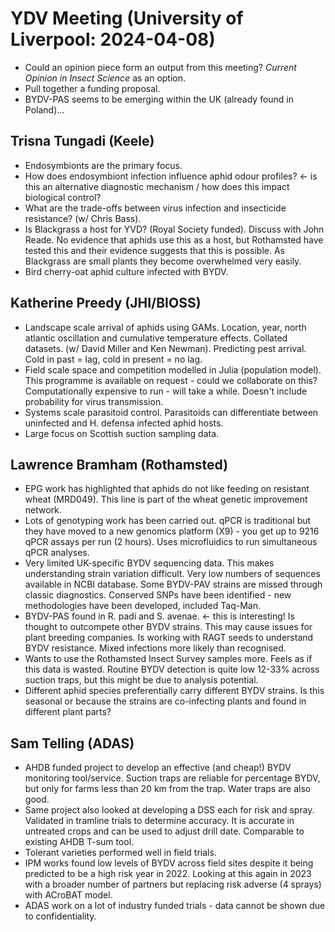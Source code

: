 # YDV Meeting (University of Liverpool: 2024-04-08) 
* Could an opinion piece form an output from this meeting? *Current Opinion in Insect Science* as an option. 
* Pull together a funding proposal.
* BYDV-PAS seems to be emerging within the UK (already found in Poland)...


## Trisna Tungadi (Keele)
* Endosymbionts are the primary focus.
* How does endosymbiont infection influence aphid odour profiles? <- is this an alternative diagnostic mechanism / how does this impact biological control?
* What are the trade-offs between virus infection and insecticide resistance? (w/ Chris Bass).
* Is Blackgrass a host for YVD? (Royal Society funded). Discuss with John Reade. No evidence that aphids use this as a host, but Rothamsted have tested this and their evidence suggests that this is possible. As Blackgrass are small plants they become overwhelmed very easily. 
* Bird cherry-oat aphid culture infected with BYDV.

## Katherine Preedy (JHI/BIOSS)
* Landscape scale arrival of aphids using GAMs. Location, year, north atlantic oscillation and cumulative temperature effects. Collated datasets. (w/ David Miller and Ken Newman). Predicting pest arrival. Cold in past = lag, cold in present = no lag.
* Field scale space and competition modelled in Julia (population model). This programme is available on request - could we collaborate on this? Computationally expensive to run - will take a while. Doesn't include probability for virus transmission. 
* Systems scale parasitoid control. Parasitoids can differentiate between uninfected and H. defensa infected aphid hosts.
* Large focus on Scottish suction sampling data.

## Lawrence Bramham (Rothamsted)
* EPG work has highlighted that aphids do not like feeding on resistant wheat (MRD049). This line is part of the wheat genetic improvement network.
* Lots of genotyping work has been carried out. qPCR is traditional but they have moved to a new genomics platform (X9) - you get up to 9216 qPCR assays per run (2 hours). Uses microfluidics to run simultaneous qPCR analyses.
* Very limited UK-specific BYDV sequencing data. This makes understanding strain variation difficult. Very low numbers of sequences available in NCBI database. Some BYDV-PAV strains are missed through classic diagnostics. Conserved SNPs have been identified - new methodologies have been developed, included Taq-Man. 
* BYDV-PAS found in R. padi and S. avenae. <- this is interesting! Is thought to outcompete other BYDV strains. This may cause issues for plant breeding companies. Is working with RAGT seeds to understand BYDV resistance. Mixed infections more likely than recognised.
* Wants to use the Rothamsted Insect Survey samples more. Feels as if this data is wasted. Routine BYDV detection is quite low 12-33% across suction traps, but this might be due to analysis potential.
* Different aphid species preferentially carry different BYDV strains. Is this seasonal or because the strains are co-infecting plants and found in different plant parts? 

## Sam Telling (ADAS)
* AHDB funded project to develop an effective (and cheap!) BYDV monitoring tool/service. Suction traps are reliable for percentage BYDV, but only for farms less than 20 km from the trap. Water traps are also good.
* Same project also looked at developing a DSS each for risk and spray. Validated in tramline trials to determine accuracy. It is accurate in untreated crops and can be used to adjust drill date. Comparable to existing AHDB T-sum tool.
* Tolerant varieties performed well in field trials.
* IPM works found low levels of BYDV across field sites despite it being predicted to be a high risk year in 2022. Looking at this again in 2023 with a broader number of partners but replacing risk adverse (4 sprays) with ACroBAT model.
* ADAS work on a lot of industry funded trials - data cannot be shown due to confidentiality.
